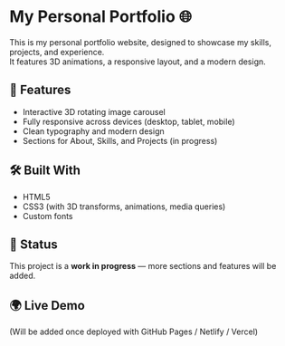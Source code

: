 # My Personal Portfolio 🌐  

This is my personal portfolio website, designed to showcase my skills, projects, and experience.  
It features 3D animations, a responsive layout, and a modern design.  

## 🚀 Features
- Interactive 3D rotating image carousel  
- Fully responsive across devices (desktop, tablet, mobile)  
- Clean typography and modern design  
- Sections for About, Skills, and Projects (in progress)  

## 🛠️ Built With
- HTML5  
- CSS3 (with 3D transforms, animations, media queries)  
- Custom fonts  

## 📌 Status
This project is a **work in progress** — more sections and features will be added.  

## 🌍 Live Demo
(Will be added once deployed with GitHub Pages / Netlify / Vercel)
